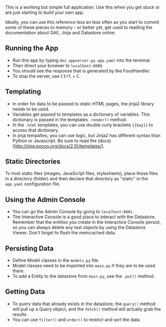 This is a working but simple full application. Use this when you get stuck or are just starting to build your own app.

Ideally, you can use this reference less an less often as you start to commit some of these pieces to memory - or better yet, get used to reading the documentation about GAE, Jinja and Datastore online.

## Running the App 

* Run this app by typing `dev_appserver.py app.yaml` into the terminal.
* Then direct your browser to `localhost:8000`.
* You should see the response that is generated by the FoodHandler.
* To stop the server, use <kbd>Ctrl</kbd> + <kbd>C</kbd>.

## Templating

* In order for data to be passed to static HTML pages, the jinja2 library needs to be used.
* Variables get passed to templates as a dictionary of variables. This dictionary is passed in the templates `.render()` method.
* In the `.html` templates, you can use double curly brackets `{{key}}` to access that dictionary.
* In jinja tempaltes, you can use logic, but Jinja2 has different syntax than Python or Javascript. Be sure to read the (docs)[http://jinja.pocoo.org/docs/2.10/templates/].

## Static Directories
To host static files (images, JavaScript files, stylesheets), place those files in a directory (folder) and then declare that directory as "static" in the `app.yaml` configuration file.

## Using the Admin Console
* You can go the Admin Console by going to `localhost:8081`.
* The Interactive Console is a good place to interact with the Datastore. Remember that the entities you create in the Interactice Console persist, so you can always delete any test objects by using the Datastore Viewer. Don't forget to flush the memcached data.

## Persisting Data
* Define Model classes in the `models.py` file.
* Model classes need to be imported into `main.py` if they are to be used there.
* To add a Entity to the datastore from `main.py`, use the `.put()` method.

## Getting Data
* To query data that already exists in the datastore, the `query()` method will pull up a Query object, and the `fetch()` method will actually grab the results.
* You can use `filter()` and `order()` to restrict and sort the data.
